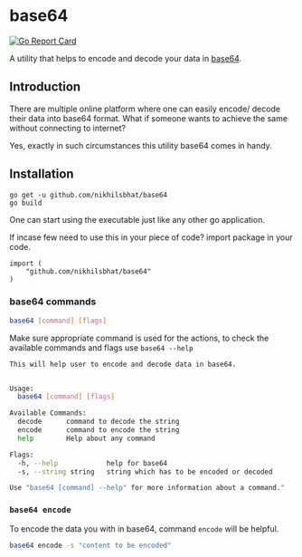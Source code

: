 # base64


[![Go Report Card](https://goreportcard.com/badge/github.com/nikhilsbhat/base64)](https://goreportcard.com/report/github.com/nikhilsbhat/base64)

A utility that helps to encode and decode your data in [base64](https://en.wikipedia.org/wiki/Base64).

## Introduction

There are multiple online platform where one can easily encode/ decode their data into base64 format.
What if someone wants to achieve the same without connecting to internet?

Yes, exactly in such circumstances this utility base64 comes in handy.

## Installation

```golang
go get -u github.com/nikhilsbhat/base64
go build
```
One can start using the executable just like any other go application.

If incase few need to use this in your piece of code? import package in your code.
```golang
import (
    "github.com/nikhilsbhat/base64"
)
```

### base64 commands

```bash
base64 [command] [flags]
```
Make sure appropriate command is used for the actions, to check the available commands and flags use `base64 --help`

```bash
This will help user to encode and decode data in base64.


Usage:
  base64 [command] [flags]

Available Commands:
  decode      command to decode the string
  encode      command to encode the string
  help        Help about any command

Flags:
  -h, --help            help for base64
  -s, --string string   string which has to be encoded or decoded

Use "base64 [command] --help" for more information about a command."
```

### `base64 encode`

To encode the data you with in base64, command `encode` will be helpful.

```bash
base64 encode -s "content to be encoded"
```
